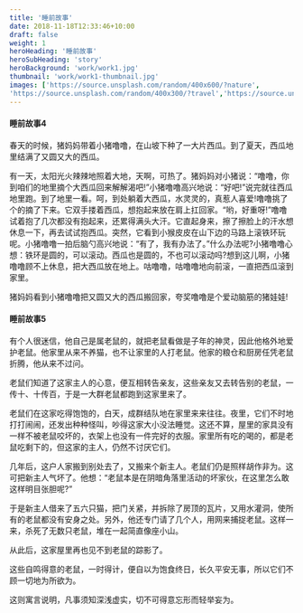 ```yaml
---
title: '睡前故事'
date: 2018-11-18T12:33:46+10:00
draft: false
weight: 1
heroHeading: '睡前故事'
heroSubHeading: 'story'
heroBackground: 'work/work1.jpg'
thumbnail: 'work/work1-thumbnail.jpg'
images: ['https://source.unsplash.com/random/400x600/?nature', 
'https://source.unsplash.com/random/400x300/?travel','https://source.unsplash.com/random/400x300/?architecture','https://source.unsplash.com/random/400x600/?buildings','https://source.unsplash.com/random/400x300/?city','https://source.unsplash.com/random/400x600/?business']
---
```



#### 睡前故事4

春天的时候，猪妈妈带着小猪噜噜，在山坡下种了一大片西瓜。到了夏天，西瓜地里结满了又圆又大的西瓜。

有一天，太阳光火辣辣地照着大地，天啊，可热了。猪妈妈对小猪说：“噜噜，你到咱们的地里摘个大西瓜回来解解渴吧!”小猪噜噜高兴地说：“好吧!”说完就往西瓜地里跑。到了地里一看。呵，到处躺着大西瓜，水灵灵的，真惹人喜爱!噜噜挑了个的摘了下来。它双手搂着西瓜，想抱起来放在肩上扛回家。“哟，好重呀!”噜噜试着抱了几次都没有抱起来，还累得满头大汗。它直起身来，擦了擦脸上的汗水想休息一下，再去试试抱西瓜。突然，它看到小猴皮皮在山下边的马路上滚铁环玩呢。小猪噜噜一拍后脑勺高兴地说：“有了，我有办法了。”什么办法呢?小猪噜噜心想：铁环是圆的，可以滚动。西瓜也是圆的，不也可以滚动吗?想到这儿啊，小猪噜噜顾不上休息，把大西瓜放在地上。咕噜噜，咕噜噜地向前滚，一直把西瓜滚到家里。

猪妈妈看到小猪噜噜把又圆又大的西瓜搬回家，夸奖噜噜是个爱动脑筋的猪娃娃!


#### 睡前故事5

有个人很迷信，他自己是属老鼠的，就把老鼠看做是子年的神灵，因此他格外地爱护老鼠。他家里从来不养猫，也不让家里的人打老鼠。他家的粮仓和厨房任凭老鼠折腾，他从来不过问。

老鼠们知道了这家主人的心意，便互相转告亲友，这些亲友又去转告别的老鼠，一传十、十传百，于是一大群老鼠都跑到这家里来了。

老鼠们在这家吃得饱饱的，白天，成群结队地在家里来来往往。夜里，它们不时地打打闹闹，还发出种种怪叫，吵得这家大小没法睡觉。这还不算，屋里的家具没有一样不被老鼠咬坏的，衣架上也没有一件完好的衣服。家里所有吃的喝的，都是老鼠吃剩下的，但这家的主人，仍然不讨厌它们。

几年后，这户人家搬到别处去了，又搬来个新主人。老鼠们仍是照样胡作非为。这可把新主人气坏了。他想：“老鼠本是在阴暗角落里活动的坏家伙，在这里怎么敢这样明目张胆呢?”

于是新主人借来了五六只猫，把门关紧，并拆除了房顶的瓦片，又用水灌洞，使所有的老鼠都没有安身之处。另外，他还专门请了几个人，用网来捕捉老鼠。这样一来，杀死了无数只老鼠，堆在一起简直像座小山。

从此后，这家屋里再也见不到老鼠的踪影了。

这些自鸣得意的老鼠，一时得计，便自以为饱食终日，长久平安无事，所以它们不顾一切地为所欲为。

这则寓言说明，凡事须知深浅虚实，切不可得意忘形而轻举妄为。